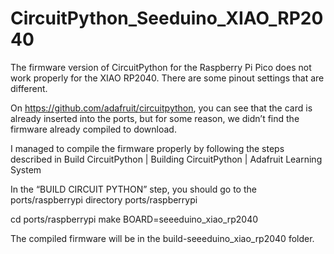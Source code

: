 # CircuitPython_Seeduino_XIAO_RP2040
The firmware version of CircuitPython for the Raspberry Pi Pico does not work properly for the XIAO RP2040.
There are some pinout settings that are different.

On https://github.com/adafruit/circuitpython, you can see that the card is already inserted into the ports, but for some reason, we didn’t find the firmware already compiled to download.

I managed to compile the firmware properly by following the steps described in Build CircuitPython | Building CircuitPython | Adafruit Learning System

In the “BUILD CIRCUIT PYTHON” step, you should go to the ports/raspberrypi directory ports/raspberrypi

cd ports/raspberrypi 
make BOARD=seeeduino_xiao_rp2040

The compiled firmware will be in the build-seeeduino_xiao_rp2040 folder.
